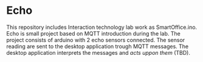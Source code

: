 # Echo
This repository includes Interaction technology lab work as SmartOffice.ino. 
Echo is small project based on MQTT introduction during the lab. The project consists of arduino with 2 echo sensors connected. The sensor reading are sent to the desktop application trough MQTT messages. The desktop application interprets the messages and *acts uppon them* (TBD).

